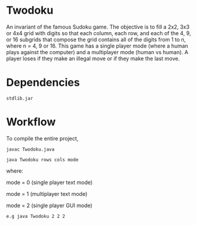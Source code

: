 # Twodoku

An invariant of the famous Sudoku game. The objective is to fill a 2x2, 3x3 or 4x4 grid with digits so that each column, each row, 
and each of the 4, 9, or 16 subgrids that compose the grid contains all of the digits from 1 to n, where n = 4, 9 or 16. 
This game has a single player mode (where a human plays against the computer) and a multiplayer mode (human vs human). 
A player loses if they make an illegal move or if they make the last move.

Dependencies
========

```stdlib.jar```

Workflow
========

To compile the entire project,

```javac Twodoku.java```


```java Twodoku rows cols mode```

where:

mode = 0 (single player text mode)

mode = 1 (multiplayer text mode)

mode = 2 (single player GUI mode)
      
```e.g java Twodoku 2 2 2```

